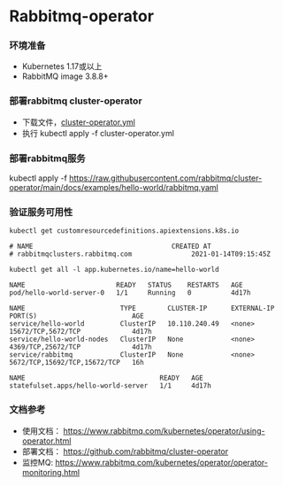 # Rabbitmq-operator

### 环境准备

- Kubernetes 1.17或以上
- RabbitMQ image 3.8.8+

### 部署rabbitmq cluster-operator

- 下载文件，[cluster-operator.yml](https://github.com/rabbitmq/cluster-operator/releases/latest/download/cluster-operator.yml)
- 执行 kubectl apply -f cluster-operator.yml

### 部署rabbitmq服务

kubectl apply -f https://raw.githubusercontent.com/rabbitmq/cluster-operator/main/docs/examples/hello-world/rabbitmq.yaml

### 验证服务可用性

```
kubectl get customresourcedefinitions.apiextensions.k8s.io

# NAME                                   CREATED AT
# rabbitmqclusters.rabbitmq.com               2021-01-14T09:15:45Z
```

```
kubectl get all -l app.kubernetes.io/name=hello-world

NAME                       READY   STATUS    RESTARTS   AGE
pod/hello-world-server-0   1/1     Running   0          4d17h

NAME                        TYPE        CLUSTER-IP      EXTERNAL-IP   PORT(S)                        AGE
service/hello-world         ClusterIP   10.110.240.49   <none>        15672/TCP,5672/TCP             4d17h
service/hello-world-nodes   ClusterIP   None            <none>        4369/TCP,25672/TCP             4d17h
service/rabbitmq            ClusterIP   None            <none>        5672/TCP,15692/TCP,15672/TCP   16h

NAME                                  READY   AGE
statefulset.apps/hello-world-server   1/1     4d17h
```


### 文档参考

- 使用文档： https://www.rabbitmq.com/kubernetes/operator/using-operator.html
- 部署文档： https://github.com/rabbitmq/cluster-operator
- 监控MQ: https://www.rabbitmq.com/kubernetes/operator/operator-monitoring.html